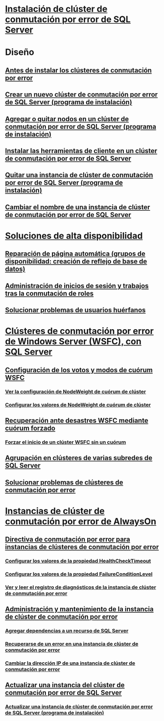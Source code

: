 # [Instalación de clúster de conmutación por error de SQL Server](install/sql-server-failover-cluster-installation.md)  

# Diseño
## [Antes de instalar los clústeres de conmutación por error](install/before-installing-failover-clustering.md)  
## [Crear un nuevo clúster de conmutación por error de SQL Server (programa de instalación)](install/create-a-new-sql-server-failover-cluster-setup.md)  
## [Agregar o quitar nodos en un clúster de conmutación por error de SQL Server (programa de instalación)](install/add-or-remove-nodes-in-a-sql-server-failover-cluster-setup.md)  
## [Instalar las herramientas de cliente en un clúster de conmutación por error de SQL Server](install/install-client-tools-on-a-sql-server-failover-cluster.md)  
## [Quitar una instancia de clúster de conmutación por error de SQL Server (programa de instalación)](install/remove-a-sql-server-failover-cluster-instance-setup.md)  
## [Cambiar el nombre de una instancia de clúster de conmutación por error de SQL Server](install/rename-a-sql-server-failover-cluster-instance.md)  

# [Soluciones de alta disponibilidad](high-availability-solutions-sql-server.md)  
## [Reparación de página automática (grupos de disponibilidad: creación de reflejo de base de datos)](automatic-page-repair-availability-groups-database-mirroring.md)  
## [Administración de inicios de sesión y trabajos tras la conmutación de roles](management-of-logins-and-jobs-after-role-switching-sql-server.md)  
## [Solucionar problemas de usuarios huérfanos](troubleshoot-orphaned-users-sql-server.md)  

# [Clústeres de conmutación por error de Windows Server (WSFC), con SQL Server](windows/windows-server-failover-clustering-wsfc-with-sql-server.md)  
## [Configuración de los votos y modos de cuórum WSFC](windows/wsfc-quorum-modes-and-voting-configuration-sql-server.md)  
### [Ver la configuración de NodeWeight de cuórum de clúster](windows/view-cluster-quorum-nodeweight-settings.md)  
### [Configurar los valores de NodeWeight de cuórum de clúster](windows/configure-cluster-quorum-nodeweight-settings.md)  
## [Recuperación ante desastres WSFC mediante cuórum forzado](windows/wsfc-disaster-recovery-through-forced-quorum-sql-server.md)  
### [Forzar el inicio de un clúster WSFC sin un cuórum](windows/force-a-wsfc-cluster-to-start-without-a-quorum.md)  
## [Agrupación en clústeres de varias subredes de SQL Server](windows/sql-server-multi-subnet-clustering-sql-server.md)  
## [Solucionar problemas de clústeres de conmutación por error](windows/failover-cluster-troubleshooting.md)  

# [Instancias de clúster de conmutación por error de AlwaysOn](windows/always-on-failover-cluster-instances-sql-server.md)  
## [Directiva de conmutación por error para instancias de clústeres de conmutación por error](windows/failover-policy-for-failover-cluster-instances.md)  
### [Configurar los valores de la propiedad HealthCheckTimeout](windows/configure-healthchecktimeout-property-settings.md)  
### [Configurar los valores de la propiedad FailureConditionLevel](windows/configure-failureconditionlevel-property-settings.md)  
### [Ver y leer el registro de diagnósticos de la instancia de clúster de conmutación por error](windows/view-and-read-failover-cluster-instance-diagnostics-log.md)  
## [Administración y mantenimiento de la instancia de clúster de conmutación por error](windows/failover-cluster-instance-administration-and-maintenance.md)  
### [Agregar dependencias a un recurso de SQL Server](windows/add-dependencies-to-a-sql-server-resource.md)  
### [Recuperarse de un error en una instancia de clúster de conmutación por error](windows/recover-from-failover-cluster-instance-failure.md)  
### [Cambiar la dirección IP de una instancia de clúster de conmutación por error](windows/change-the-ip-address-of-a-failover-cluster-instance.md)  
## [Actualizar una instancia del clúster de conmutación por error de SQL Server](windows/upgrade-a-sql-server-failover-cluster-instance.md)  
### [Actualizar una instancia de clúster de conmutación por error de SQL Server (programa de instalación)](windows/upgrade-a-sql-server-failover-cluster-instance-setup.md)  